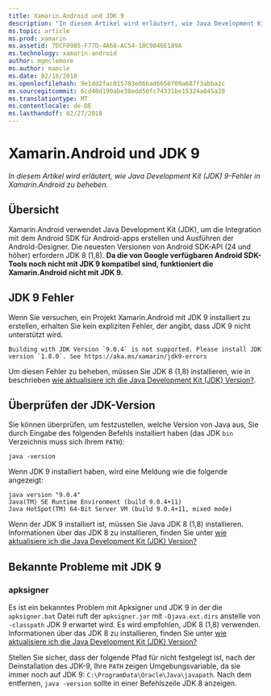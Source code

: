 ```yaml
---
title: Xamarin.Android und JDK 9
description: "In diesem Artikel wird erläutert, wie Java Development Kit (JDK) 9-Fehler in Xamarin.Android zu beheben."
ms.topic: article
ms.prod: xamarin
ms.assetid: 7DCF0985-F77D-4A68-AC54-10C9846E189A
ms.technology: xamarin-android
author: mgmclemore
ms.author: mamcle
ms.date: 02/16/2018
ms.openlocfilehash: 9e1dd2fac015783e06bad6656f09a687f3abba2c
ms.sourcegitcommit: 6cd40d190abe38edd50fc74331be15324a845a28
ms.translationtype: MT
ms.contentlocale: de-DE
ms.lasthandoff: 02/27/2018
---
```

# <a name="xamarinandroid-and-jdk-9"></a>Xamarin.Android und JDK 9

_In diesem Artikel wird erläutert, wie Java Development Kit (JDK) 9-Fehler in Xamarin.Android zu beheben._


## <a name="overview"></a>Übersicht

Xamarin.Android verwendet Java Development Kit (JDK), um die Integration mit dem Android SDK für Android-apps erstellen und Ausführen der Android-Designer. Die neuesten Versionen von Android SDK-API (24 und höher) erfordern JDK 8 (1,8). **Da die von Google verfügbaren Android SDK-Tools noch nicht mit JDK 9 kompatibel sind, funktioniert die Xamarin.Android nicht mit JDK 9.**

## <a name="jdk-9-errors"></a>JDK 9 Fehler

Wenn Sie versuchen, ein Projekt Xamarin.Android mit JDK 9 installiert zu erstellen, erhalten Sie kein expliziten Fehler, der angibt, dass JDK 9 nicht unterstützt wird.

```shell
Building with JDK Version `9.0.4` is not supported. Please install JDK version `1.8.0`. See https://aka.ms/xamarin/jdk9-errors  
```

Um diesen Fehler zu beheben, müssen Sie JDK 8 (1,8) installieren, wie in beschrieben [wie aktualisiere ich die Java Development Kit (JDK) Version?](~/android/troubleshooting/questions/update-jdk.md).


## <a name="checking-the-jdk-version"></a>Überprüfen der JDK-Version

Sie können überprüfen, um festzustellen, welche Version von Java aus, Sie durch Eingabe des folgenden Befehls installiert haben (das JDK `bin` Verzeichnis muss sich Ihrem `PATH`):

```shell
java -version
```

Wenn JDK 9 installiert haben, wird eine Meldung wie die folgende angezeigt:

```shell
java version "9.0.4"
Java(TM) SE Runtime Environment (build 9.0.4+11)
Java HotSpot(TM) 64-Bit Server VM (build 9.0.4+11, mixed mode)
```

Wenn der JDK 9 installiert ist, müssen Sie Java JDK 8 (1,8) installieren. Informationen über das JDK 8 zu installieren, finden Sie unter [wie aktualisiere ich die Java Development Kit (JDK) Version?](~/android/troubleshooting/questions/update-jdk.md)

## <a name="known-issues-with-jdk-9"></a>Bekannte Probleme mit JDK 9

### <a name="apksigner"></a>apksigner

Es ist ein bekanntes Problem mit Apksigner und JDK 9 in der die `apksigner.bat` Datei ruft der `apksigner.jar` mit `-Djava.ext.dirs` anstelle von `-classpath` JDK 9 erwartet wird. Es wird empfohlen, JDK 8 (1,8) verwenden. Informationen über das JDK 8 zu installieren, finden Sie unter [wie aktualisiere ich die Java Development Kit (JDK) Version?](~/android/troubleshooting/questions/update-jdk.md)

Stellen Sie sicher, dass der folgende Pfad für nicht festgelegt ist, nach der Deinstallation des JDK-9, Ihre `PATH` zeigen Umgebungsvariable, da sie immer noch auf JDK 9: `C:\ProgramData\Oracle\Java\javapath`. Nach dem entfernen, `java -version` sollte in einer Befehlszeile JDK 8 anzeigen.
